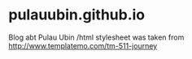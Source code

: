 # pulauubin.github.io
Blog abt Pulau Ubin /html 
stylesheet was taken from http://www.templatemo.com/tm-511-journey
